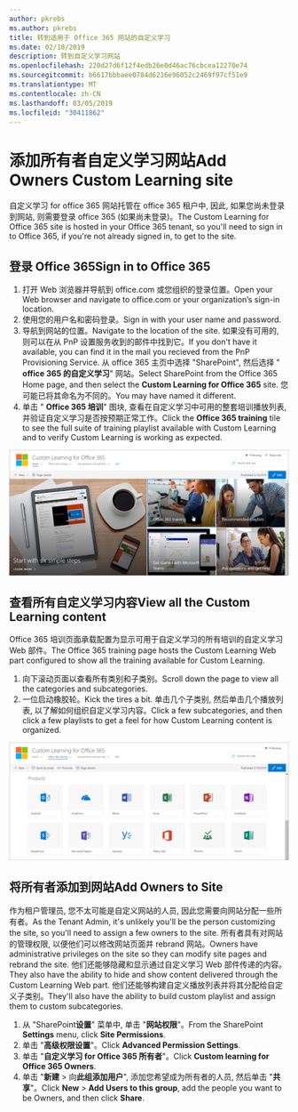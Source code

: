 ```yaml
---
author: pkrebs
ms.author: pkrebs
title: 转到适用于 Office 365 网站的自定义学习
ms.date: 02/18/2019
description: 转到自定义学习网站
ms.openlocfilehash: 220d27d6f12f4edb26e0d46ac76cbcea12270e74
ms.sourcegitcommit: b6617bbbaee0784d6216e96052c2469f97cf51e9
ms.translationtype: MT
ms.contentlocale: zh-CN
ms.lasthandoff: 03/05/2019
ms.locfileid: "30411862"
---
```

# <a name="add-owners-custom-learning-site"></a><span data-ttu-id="8ad8b-103">添加所有者自定义学习网站</span><span class="sxs-lookup"><span data-stu-id="8ad8b-103">Add Owners Custom Learning site</span></span>

<span data-ttu-id="8ad8b-104">自定义学习 for office 365 网站托管在 office 365 租户中, 因此, 如果您尚未登录到网站, 则需要登录 office 365 (如果尚未登录)。</span><span class="sxs-lookup"><span data-stu-id="8ad8b-104">The Custom Learning for Office 365 site is hosted in your Office 365 tenant, so you'll need to sign in to Office 365, if you're not already signed in, to get to the site.</span></span> 

## <a name="sign-in-to-office-365"></a><span data-ttu-id="8ad8b-105">登录 Office 365</span><span class="sxs-lookup"><span data-stu-id="8ad8b-105">Sign in to Office 365</span></span> 

1.  <span data-ttu-id="8ad8b-106">打开 Web 浏览器并导航到 office.com 或您组织的登录位置。</span><span class="sxs-lookup"><span data-stu-id="8ad8b-106">Open your Web browser and navigate to office.com or your organization’s sign-in location.</span></span> 
2.  <span data-ttu-id="8ad8b-107">使用您的用户名和密码登录。</span><span class="sxs-lookup"><span data-stu-id="8ad8b-107">Sign in with your user name and password.</span></span>
3.  <span data-ttu-id="8ad8b-108">导航到网站的位置。</span><span class="sxs-lookup"><span data-stu-id="8ad8b-108">Navigate to the location of the site.</span></span> <span data-ttu-id="8ad8b-109">如果没有可用的, 则可以在从 PnP 设置服务收到的邮件中找到它。</span><span class="sxs-lookup"><span data-stu-id="8ad8b-109">If you don't have it available, you can find it in the mail you recieved from the PnP Provisioning Service.</span></span> <span data-ttu-id="8ad8b-110">从 office 365 主页中选择 "SharePoint", 然后选择 " **office 365 的自定义学习**" 网站。</span><span class="sxs-lookup"><span data-stu-id="8ad8b-110">Select SharePoint from the Office 365 Home page, and then select the **Custom Learning for Office 365** site.</span></span> <span data-ttu-id="8ad8b-111">您可能已将其命名为不同的。</span><span class="sxs-lookup"><span data-stu-id="8ad8b-111">You may have named it different.</span></span> 
5. <span data-ttu-id="8ad8b-112">单击 " **Office 365 培训**" 图块, 查看在自定义学习中可用的整套培训播放列表, 并验证自定义学习是否按预期正常工作。</span><span class="sxs-lookup"><span data-stu-id="8ad8b-112">Click the **Office 365 training** tile to see the full suite of training playlist available with Custom Learning and to verify Custom Learning is working as expected.</span></span> 

![cg-goto](media/cg-goto.png)

## <a name="view-all-the-custom-learning-content"></a><span data-ttu-id="8ad8b-114">查看所有自定义学习内容</span><span class="sxs-lookup"><span data-stu-id="8ad8b-114">View all the Custom Learning content</span></span>
<span data-ttu-id="8ad8b-115">Office 365 培训页面承载配置为显示可用于自定义学习的所有培训的自定义学习 Web 部件。</span><span class="sxs-lookup"><span data-stu-id="8ad8b-115">The Office 365 training page hosts the Custom Learning Web part configured to show all the training available for Custom Learning.</span></span> 

1. <span data-ttu-id="8ad8b-116">向下滚动页面以查看所有类别和子类别。</span><span class="sxs-lookup"><span data-stu-id="8ad8b-116">Scroll down the page to view all the categories and subcategories.</span></span>
2. <span data-ttu-id="8ad8b-117">一位启动橡胶轮。</span><span class="sxs-lookup"><span data-stu-id="8ad8b-117">Kick the tires a bit.</span></span> <span data-ttu-id="8ad8b-118">单击几个子类别, 然后单击几个播放列表, 以了解如何组织自定义学习内容。</span><span class="sxs-lookup"><span data-stu-id="8ad8b-118">Click a few subcategories, and then click a few playlists to get a feel for how Custom Learning content is organized.</span></span> 

![cg-gotoall](media/cg-gotoall.png)

## <a name="add-owners-to-site"></a><span data-ttu-id="8ad8b-120">将所有者添加到网站</span><span class="sxs-lookup"><span data-stu-id="8ad8b-120">Add Owners to Site</span></span>
<span data-ttu-id="8ad8b-121">作为租户管理员, 您不太可能是自定义网站的人员, 因此您需要向网站分配一些所有者。</span><span class="sxs-lookup"><span data-stu-id="8ad8b-121">As the Tenant Admin, it's unlikely you'll be the person customizing the site, so you'll need to assign a few owners to the site.</span></span> <span data-ttu-id="8ad8b-122">所有者具有对网站的管理权限, 以便他们可以修改网站页面并 rebrand 网站。</span><span class="sxs-lookup"><span data-stu-id="8ad8b-122">Owners have administrative privileges on the site so they can modify site pages and rebrand the site.</span></span> <span data-ttu-id="8ad8b-123">他们还能够隐藏和显示通过自定义学习 Web 部件传递的内容。</span><span class="sxs-lookup"><span data-stu-id="8ad8b-123">They also have the ability to hide and show content delivered through the Custom Learning Web part.</span></span> <span data-ttu-id="8ad8b-124">他们还能够构建自定义播放列表并将其分配给自定义子类别。</span><span class="sxs-lookup"><span data-stu-id="8ad8b-124">They'll also have the ability to build custom playlist and assign them to custom subcategories.</span></span>  

1. <span data-ttu-id="8ad8b-125">从 "SharePoint**设置**" 菜单中, 单击 "**网站权限**"。</span><span class="sxs-lookup"><span data-stu-id="8ad8b-125">From the SharePoint **Settings** menu, click **Site Permissions**.</span></span>
2. <span data-ttu-id="8ad8b-126">单击 "**高级权限设置**"。</span><span class="sxs-lookup"><span data-stu-id="8ad8b-126">Click **Advanced Permission Settings**.</span></span>
3. <span data-ttu-id="8ad8b-127">单击 "**自定义学习 for Office 365 所有者**"。</span><span class="sxs-lookup"><span data-stu-id="8ad8b-127">Click **Custom learning for Office 365 Owners**.</span></span>
4. <span data-ttu-id="8ad8b-128">单击 "**新建** > 向**此组添加用户**", 添加您希望成为所有者的人员, 然后单击 "**共享**"。</span><span class="sxs-lookup"><span data-stu-id="8ad8b-128">Click **New** > **Add Users to this group**, add the people you want to be Owners, and then click **Share**.</span></span>

